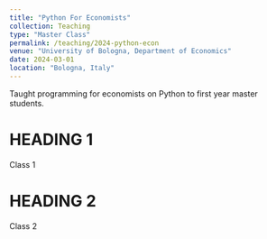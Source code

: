 ```yaml
---
title: "Python For Economists"
collection: Teaching
type: "Master Class"
permalink: /teaching/2024-python-econ
venue: "University of Bologna, Department of Economics"
date: 2024-03-01
location: "Bologna, Italy"
---
```


Taught programming for economists on Python to first year master students.

HEADING 1
===========

Class 1

HEADING 2
===========

Class 2